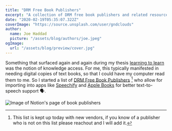 ```yaml
---
title: "DRM Free Book Publishers"
excerpt: "A collection of DRM free book publishers and related resources."
date: "2020-02-19T05:35:07.322Z"
coverImage: "https://source.unsplash.com/user/gndclouds"
author:
  name: Joe Haddad
  picture: "/assets/blog/authors/joe.jpeg"
ogImage:
  url: "/assets/blog/preview/cover.jpg"
---
```


Something that surfaced again and again during my thesis [learning to learn](gndclouds.cc/learning-to-learn) was the notion of knowledge access. For me, this typically manifested in needing digital copies of text books, so that I could have my computer read them to me. So I started a list of [DRM Free Book Publishers](https://notion.so/tinyfactories/a9c391b2f0d94cc7b6a03cd9a7a4083f?v=65d645341e5f408eb9939003e6e98b7a) [^1] who allow for importing into apps like [Speechify](https://www.getspeechify.com/) and [Apple Books](https://www.apple.com/apple-books/) for better text-to-speech support 🗣.

![Image of Notion's page of book publishers](../assets/images/notes/drm-free-book-publishers.jpeg)
[^1]: This list is kept up today with new vendors, if you know of a publisher who is not on this list please reachout and I will add it.
